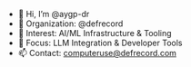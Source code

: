 - 👋 Hi, I’m @aygp-dr
- 👋 Organization: @defrecord
- 👀 Interest: AI/ML Infrastructure & Tooling
- 🌱 Focus: LLM Integration & Developer Tools
- 📫 Contact: computeruse@defrecord.com

<!---
aygp-dr/aygp-dr is a ✨ special ✨ repository because its `README.md` (this file) appears on your GitHub profile.
You can click the Preview link to take a look at your changes.
--->
